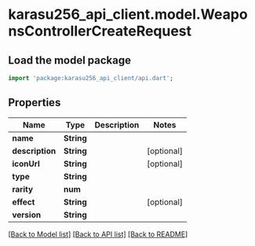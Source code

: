 # karasu256_api_client.model.WeaponsControllerCreateRequest

## Load the model package
```dart
import 'package:karasu256_api_client/api.dart';
```

## Properties
Name | Type | Description | Notes
------------ | ------------- | ------------- | -------------
**name** | **String** |  | 
**description** | **String** |  | [optional] 
**iconUrl** | **String** |  | [optional] 
**type** | **String** |  | 
**rarity** | **num** |  | 
**effect** | **String** |  | [optional] 
**version** | **String** |  | 

[[Back to Model list]](../README.md#documentation-for-models) [[Back to API list]](../README.md#documentation-for-api-endpoints) [[Back to README]](../README.md)


